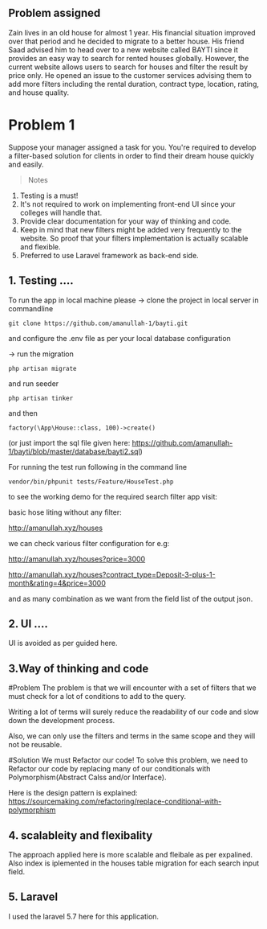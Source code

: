 

## Problem assigned


Zain lives in an old house for almost 1 year. His financial situation improved over that period and he decided to migrate to a better house. His friend Saad advised him to head over to a new website called BAYTI since it provides an easy way to search for rented houses globally. However, the current website allows users to search for houses and filter the result by price only. He opened an issue to the customer services advising them to add more filters including the rental duration, contract type, location, rating, and house quality.

# Problem 1

Suppose your manager assigned a task for you. You're required to develop a filter-based solution for clients in order to find their dream house quickly and easily. 

> Notes

1. Testing is a must!
2. It's not required to work on implementing front-end UI since your colleges will handle that.
3. Provide clear documentation for your way of thinking and code.
4. Keep in mind that new filters might be added very frequently to the website. So proof that your filters implementation is actually scalable and flexible.
5. Preferred to use Laravel framework as back-end side.



## 1. Testing ....

To run the app in local machine please 
-> clone the project in local server in commandline
```
git clone https://github.com/amanullah-1/bayti.git
```
and configure the .env file as per your local database configuration

-> run the migration
```
php artisan migrate
```

and run seeder 
```
php artisan tinker
```
and then 
```
factory(\App\House::class, 100)->create()
```

(or just import the sql file given here: https://github.com/amanullah-1/bayti/blob/master/database/bayti2.sql)

For running the test run following in the command line

```
vendor/bin/phpunit tests/Feature/HouseTest.php
```

to see the working demo for the required search filter app visit: 

basic hose liting without any filter:  

http://amanullah.xyz/houses

we can check various filter configuration for e.g: 

http://amanullah.xyz/houses?price=3000

http://amanullah.xyz/houses?contract_type=Deposit-3-plus-1-month&rating=4&price=3000

and as many combination as we want from the field list of the output json.

## 2. UI ....

UI is avoided as per guided here.

## 3.Way of thinking and code

#Problem
The problem is that we will encounter with a set of filters that we must check for a lot of conditions to add to the query.

Writing a lot of terms will surely reduce the readability of our code and slow down the development process.

Also, we can only use the filters and terms in the same scope and they will not be reusable.

#Solution
We must Refactor our code! To solve this problem, we need to Refactor our code by replacing many of our conditionals with Polymorphism(Abstract Calss and/or Interface).

Here is the design pattern is explained: 
https://sourcemaking.com/refactoring/replace-conditional-with-polymorphism

## 4. scalableity and flexibality
The approach applied here is more scalable and fleibale as per expalined.
Also index is iplemented in the houses table migration for each search input field.

## 5. Laravel

I used the laravel 5.7 here for this application.

